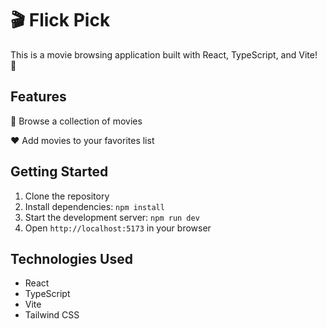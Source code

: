 # 🎬 Flick Pick

This is a movie browsing application built with React, TypeScript, and Vite! 🚀

## Features

🎥 Browse a collection of movies

❤️ Add movies to your favorites list

## Getting Started

1. Clone the repository
2. Install dependencies: `npm install`
3. Start the development server: `npm run dev`
4. Open `http://localhost:5173` in your browser

## Technologies Used

- React
- TypeScript
- Vite
- Tailwind CSS
